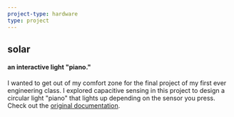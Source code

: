 ```yaml
---
project-type: hardware 
type: project
---
```

## solar
#### an interactive light "piano."

I wanted to get out of my comfort zone for the final project of my first ever engineering class. I explored capacitive sensing in this project to design a circular light "piano" that lights up depending on the sensor you press. Check out the <a href = "https://sites.google.com/charlottelatin.org/elaineliudigitalportfolio/sophomore-year/engineering-i/final-project?">original documentation</a>.